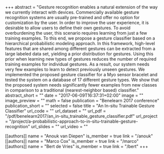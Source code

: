 +++
abstract = "Gesture recognition enables a natural extension of the way we currently interact with devices. Commercially available gesture recognition systems are usually pre-trained and offer no option for customization by the user. In order to improve the user experience, it is desirable to allow users to define their own gestures. To avoid overburdening the user, this scenario requires learning from just a few training examples. To this end, we propose a gesture classifier based on a hierarchical probabilistic modeling approach. In this framework, high-level features that are shared among different gestures can be extracted from a large labeled data set, yielding a prior distribution for gestures. Using this prior when learning new types of gestures reduces the number of required training examples for individual gestures. As a result, our system needs very few examples to learn to detect previously unseen gestures. We implemented the proposed gesture classifier for a Myo sensor bracelet and tested the system on a database of 17 different gesture types. We show that the proposed system needs significantly fewer examples from new classes in comparison to a traditional (nearest-neighbor based) classifier."
abstract_short = ""
date = "2017-06-09T16:37:31+02:00"
image = ""
image_preview = ""
math = false
publication = "Benelearn 2017 conference"
publication_short = ""
selected = false
title = "An In-situ Trainable Gesture Classifier"
url_code = ""
url_dataset = ""
url_pdf = "/pdf/benelearn2017/an_in-situ_trainable_gesture_classifier.pdf"
url_project = "/project/a-probabilistic-approach-to-in-situ-trainable-gesture-recognition"
url_slides = ""
url_video = ""

[[authors]]
    name = "Anouk van Diepen"
    is_member = true
    link = "/anouk"
[[authors]]
    name = "Marco Cox"
    is_member = true
    link = "/marco"
[[authors]]
    name = "Bert de Vries"
    is_member = true
    link = "/bert"
+++
